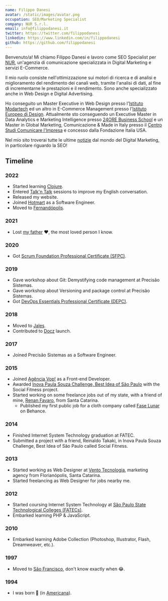 ```yaml
---
name: Filippo Danesi
avatar: /static/images/avatar.png
occupation: SEO/Marketing Specialist
company: NUR S.r.l.
email: info@filippodanesi.it
twitter: https://twitter.com/filippodanesi
linkedin: https://www.linkedin.com/in/filippodanesi
github: https://github.com/filippodanesi
---
```


Benvenuto/a! Mi chiamo Filippo Danesi e lavoro come SEO Specialist per [NUR](https://www.nur.it), un'agenzia di comunicazione specializzata in Digital Marketing e servizi E-Commerce.

Il mio ruolo consiste nell'ottimizzazione sui motori di ricerca e di analisi e miglioramento del rendimento dei canali web, tramite l'analisi di dati, al fine di incrementarne le prestazioni e il rendimento. Sono anche specializzato anche in Web Design e Digital Advertising.

Ho conseguito un Master Executive in Web Design presso l'[Istituto Modartech](https://www.modartech.com/) ed un altro in E-Commerce Management presso l'[Istituto Europeo di Design](https://www.ied.it/).
Attualmente sto conseguendo un Executive Master in Data Analytics e Marketing Intelligence presso [24ORE Business School](https://www.24orebs.com/) e un Master in Global Marketing, Comunicazione & Made in Italy presso il [Centro Studi Comunicare l'Impresa](https://comunicareimpresa.com/) e concesso dalla Fondazione Italia USA.

Nel mio sito troverai tutte le ultime [notizie](https://www.filippodanesi.it/blog) dal mondo del Digital Marketing, in particolare riguardo la SEO!

## Timeline

### 2022

- Started learning [Clojure](https://clojure.org/api/cheatsheet).
- Entered [Talk'n Talk](https://www.talkntalk.com.br/) sessions to improve my English conversation.
- Released my website.
- Joined [Hotmart](https://www.hotmart.com/) as a Software Engineer.
- Moved to [Fernandópolis](https://en.wikipedia.org/wiki/Fernand%C3%B3polis).

### 2021

- Lost [my father](https://www.facebook.com/paulosergio.formentao) ❤️, the most loved person I know.

### 2020

- Got [Scrum Foundation Professional Certificate (SFPC)](https://certiprof.com/pages/scrum-foundation-professional-certificate-sfpc-en-sp).

### 2019

- Gave workshop about Git: Demystifying code management at Precisão Sistemas.
- Gave workshop about Versioning and package control at Precisão Sistemas.
- Got [DevOps Essentials Professional Certificate (DEPC)](https://certiprof.com/pages/devops-essentials-professional-certificate-depc).

### 2018

- Moved to [Jales](https://pt.wikipedia.org/wiki/Jales).
- Contributed to [Docz](https://github.com/doczjs/docz) launch.

### 2017

- Joined Precisão Sistemas as a Software Engineer.

### 2015

- Joined [Agência Vop!](https://www.agenciavop.com.br/) as a Front-end Developer.
- Awarded [Inova Paula Souza Challenge, Best Idea of São Paulo](http://atribunanaweb.com.br/noticia/projeto-da-fatec-jales-foi-destaque-no-melhor-dos-melhores) with the Social Fitness project.
- Started working on some freelance jobs out of my state, with a friend of mine, [Renan Favaro](https://www.linkedin.com/in/renanrfavaro/), from Santa Catarina.
  - Published my first public job for a cloth company called [Fase Lunar](https://www.behance.net/gallery/25095881/Fase-Lunar) on Behance.

### 2014

- Finished Internet System Technology graduation at FATEC.
- Submitted a project with a friend, Reinaldo Takaki, in Inova Paula Souza Challenge, Best Idea of São Paulo called Social Fitness.

### 2013

- Started working as Web Designer at [Vento Tecnologia](https://www.behance.net/gallery/14305247/Identidade-Visual-Vento-Tecnologia), marketing agency from Florianópolis, Santa Catarina.
- Started freelancing as Web Designer for jobs nearby me.

### 2012

- Started coursing Internet System Technology at [São Paulo State Technological Colleges (FATECs)](https://en.wikipedia.org/wiki/S%C3%A3o_Paulo_State_Technological_Colleges).
- Embarked learning PHP & JavaScript.

### 2010

- Embarked learning Adobe Collection (Photoshop, Illustrator, Flash, Dreamweaver, etc.).

### 1997

- Moved to [São Francisco](https://pt.wikipedia.org/wiki/S%C3%A3o_Francisco_(S%C3%A3o_Paulo)), don't know exactly when 😂.

### 1994

- I was born 🥚 (in [Americana](https://pt.wikipedia.org/wiki/Americana)).


